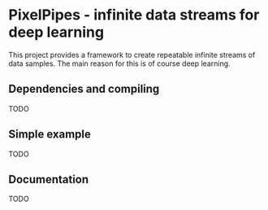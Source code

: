 # PixelPipes - infinite data streams for deep learning

This project provides a framework to create repeatable infinite streams of data samples. The main reason for this is of course deep learning.

## Dependencies and compiling

TODO

## Simple example

TODO

## Documentation

TODO